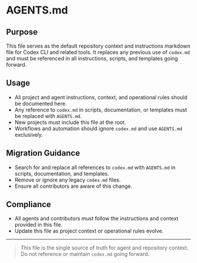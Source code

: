 # AGENTS.md

## Purpose

This file serves as the default repository context and instructions markdown file for Codex CLI and related tools. It replaces any previous use of `codex.md` and must be referenced in all instructions, scripts, and templates going forward.

## Usage

- All project and agent instructions, context, and operational rules should be documented here.
- Any reference to `codex.md` in scripts, documentation, or templates must be replaced with `AGENTS.md`.
- New projects must include this file at the root.
- Workflows and automation should ignore `codex.md` and use `AGENTS.md` exclusively.

## Migration Guidance

- Search for and replace all references to `codex.md` with `AGENTS.md` in scripts, documentation, and templates.
- Remove or ignore any legacy `codex.md` files.
- Ensure all contributors are aware of this change.

## Compliance

- All agents and contributors must follow the instructions and context provided in this file.
- Update this file as project context or operational rules evolve.

---

> This file is the single source of truth for agent and repository context. Do not reference or maintain `codex.md` going forward. 
